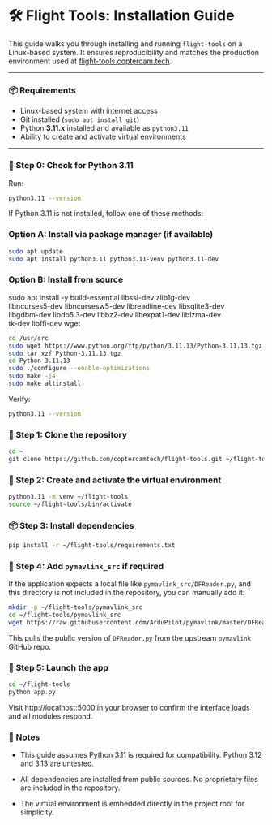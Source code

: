 # 🛠️ Flight Tools: Installation Guide

This guide walks you through installing and running `flight-tools` on a Linux-based system. It ensures reproducibility and matches the production environment used at [flight-tools.coptercam.tech](https://flight-tools.coptercam.tech).

---

### 📦 Requirements

- Linux-based system with internet access
- Git installed (`sudo apt install git`)
- Python **3.11.x** installed and available as `python3.11`
- Ability to create and activate virtual environments

---

### 🐍 Step 0: Check for Python 3.11

Run:

```bash
python3.11 --version
```
If Python 3.11 is not installed, follow one of these methods:

### Option A: Install via package manager (if available)

```bash
sudo apt update
sudo apt install python3.11 python3.11-venv python3.11-dev
```

### Option B: Install from source

sudo apt install -y build-essential libssl-dev zlib1g-dev \
libncurses5-dev libncursesw5-dev libreadline-dev libsqlite3-dev \
libgdbm-dev libdb5.3-dev libbz2-dev libexpat1-dev liblzma-dev \
tk-dev libffi-dev wget

```bash
cd /usr/src
sudo wget https://www.python.org/ftp/python/3.11.13/Python-3.11.13.tgz
sudo tar xzf Python-3.11.13.tgz
cd Python-3.11.13
sudo ./configure --enable-optimizations
sudo make -j4
sudo make altinstall
```

Verify:

```bash
python3.11 --version
```

### 📁 Step 1: Clone the repository

```bash
cd ~
git clone https://github.com/coptercamtech/flight-tools.git ~/flight-tools
```

### 🧪 Step 2: Create and activate the virtual environment

```bash
python3.11 -m venv ~/flight-tools
source ~/flight-tools/bin/activate
```

### 📦 Step 3: Install dependencies

```bash
pip install -r ~/flight-tools/requirements.txt
```

### 📂 Step 4: Add `pymavlink_src` if required
If the application expects a local file like `pymavlink_src/DFReader.py`, and this directory is not included in the repository, you can manually add it:

```bash
mkdir -p ~/flight-tools/pymavlink_src
cd ~/flight-tools/pymavlink_src
wget https://raw.githubusercontent.com/ArduPilot/pymavlink/master/DFReader.py
```
This pulls the public version of `DFReader.py` from the upstream `pymavlink` GitHub repo.

### 🚀 Step 5: Launch the app

```bash
cd ~/flight-tools
python app.py
```

Visit http://localhost:5000 in your browser to confirm the interface loads and all modules respond.

### 🧭 Notes

- This guide assumes Python 3.11 is required for compatibility. Python 3.12 and 3.13 are untested.

- All dependencies are installed from public sources. No proprietary files are included in the repository.

- The virtual environment is embedded directly in the project root for simplicity.








